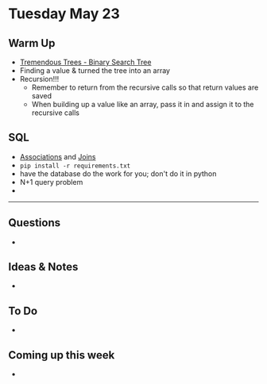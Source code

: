 # Tuesday May 23

## Warm Up

* [Tremendous Trees - Binary Search Tree](https://repl.it/student/submissions/1030322)
* Finding a value & turned the tree into an array
* Recursion!!!
	* Remember to return from the recursive calls so that return values are saved
	* When building up a value like an array, pass it in and assign it to the recursive calls

## SQL 

* [Associations](https://github.com/rithmschool/sql_curriculum/blob/master/Unit-02/01-associations.md) and [Joins](https://github.com/rithmschool/sql_curriculum/blob/master/Unit-02/02-joins.md)
* `pip install -r requirements.txt`
* have the database do the work for you; don't do it in python
* N+1 query problem
* 

************************************

## Questions 

* 

## Ideas & Notes

* 

## To Do

* 

## Coming up this week

* 

